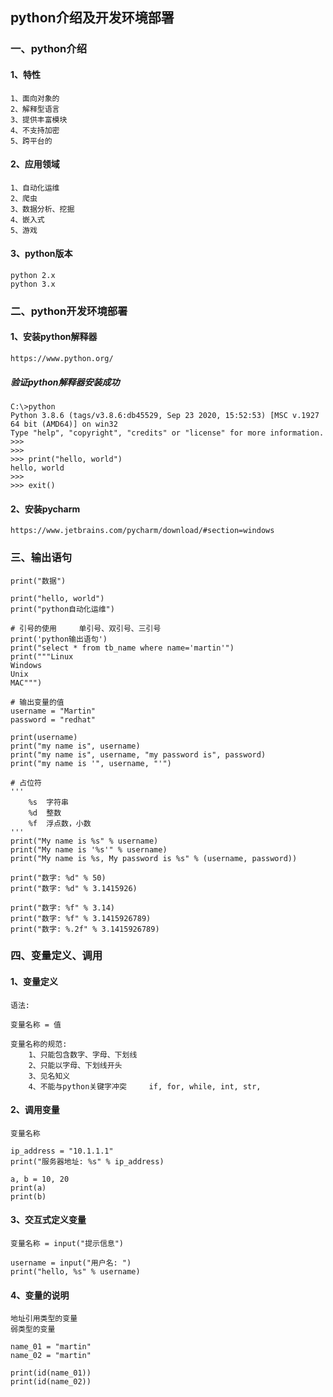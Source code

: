 ## python介绍及开发环境部署

### 一、python介绍

#### 1、特性

```
1、面向对象的
2、解释型语言
3、提供丰富模块
4、不支持加密
5、跨平台的
```

#### 2、应用领域

```
1、自动化运维 
2、爬虫
3、数据分析、挖掘
4、嵌入式
5、游戏
```

#### 3、python版本

```
python 2.x
python 3.x 
```



### 二、python开发环境部署

#### 1、安装python解释器

```
https://www.python.org/
```

##### 验证python解释器安装成功

```
C:\>python
Python 3.8.6 (tags/v3.8.6:db45529, Sep 23 2020, 15:52:53) [MSC v.1927 64 bit (AMD64)] on win32
Type "help", "copyright", "credits" or "license" for more information.
>>>
>>>
>>> print("hello, world")
hello, world
>>>
>>> exit()
```



#### 2、安装pycharm

```
https://www.jetbrains.com/pycharm/download/#section=windows
```



### 三、输出语句 

```
print("数据")
```

```
print("hello, world")
print("python自动化运维")

# 引号的使用     单引号、双引号、三引号
print('python输出语句')
print("select * from tb_name where name='martin'")
print("""Linux
Windows
Unix
MAC""")

# 输出变量的值
username = "Martin"
password = "redhat"

print(username)
print("my name is", username)
print("my name is", username, "my password is", password)
print("my name is '", username, "'")

# 占位符
'''
    %s  字符串
    %d  整数
    %f  浮点数，小数
'''
print("My name is %s" % username)
print("My name is '%s'" % username)
print("My name is %s, My password is %s" % (username, password))

print("数字: %d" % 50)
print("数字: %d" % 3.1415926)

print("数字: %f" % 3.14)
print("数字: %f" % 3.1415926789)
print("数字: %.2f" % 3.1415926789)

```



### 四、变量定义、调用

#### 1、变量定义

```
语法: 

变量名称 = 值 

变量名称的规范:
	1、只能包含数字、字母、下划线 
	2、只能以字母、下划线开头 
	3、见名知义 
	4、不能与python关键字冲突     if, for, while, int, str, 
```

#### 2、调用变量

```
变量名称 
```

```
ip_address = "10.1.1.1"
print("服务器地址: %s" % ip_address)
```

```
a, b = 10, 20
print(a)
print(b)
```



#### 3、交互式定义变量

```
变量名称 = input("提示信息")
```

```
username = input("用户名: ")
print("hello, %s" % username)
```

#### 4、变量的说明 

```
地址引用类型的变量 
弱类型的变量
```

```
name_01 = "martin"
name_02 = "martin"

print(id(name_01))
print(id(name_02))
```



























